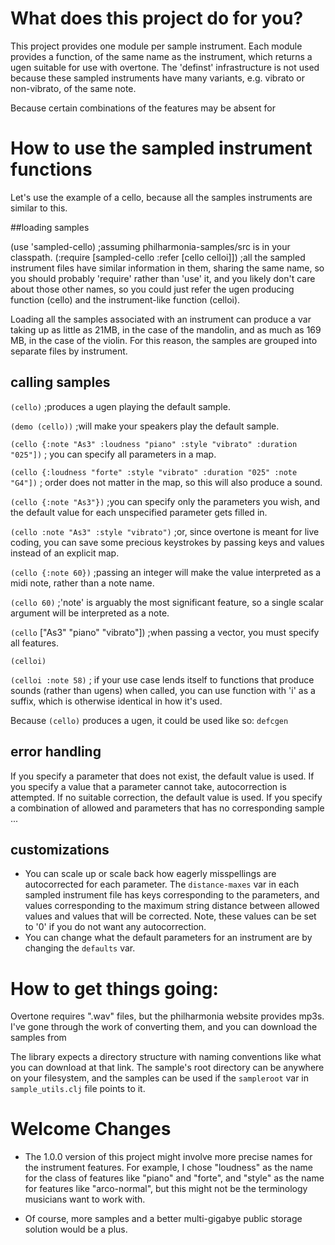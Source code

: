 # What does this project do for you?

This project provides one module per sample instrument. Each module provides a function, of the same name as the instrument, which returns a ugen suitable for use with overtone. The 'definst' infrastructure is not used because these sampled instruments have many variants, e.g. vibrato or non-vibrato, of the same note.

Because certain combinations of the features may be absent for

# How to use the sampled instrument functions

Let's use the example of a cello, because all the samples instruments are similar to this.

##loading samples

(use 'sampled-cello)
;assuming philharmonia-samples/src is in your classpath.
(:require [sampled-cello :refer [cello celloi]])
;all the sampled instrument files have similar information in them, sharing the same name, so you should probably 'require' rather than 'use' it, and you likely don't care about those other names, so you could just refer the ugen producing function (cello) and the instrument-like function (celloi).

Loading all the samples associated with an instrument can produce a var taking up as little as 21MB, in the case of the mandolin, and as much as 169 MB, in the case of the violin. For this reason, the samples are grouped into separate files by instrument.

## calling samples
`(cello)`
;produces a ugen playing the default sample.

`(demo (cello))`
;will make your speakers play the default sample.

`(cello {:note "As3" :loudness "piano" :style "vibrato" :duration "025"])`
; you can specify all parameters in a map.

`(cello {:loudness "forte" :style "vibrato" :duration "025" :note "G4"])`
; order does not matter in the map, so this will also produce a sound.

`(cello {:note "As3"})`
;you can specify only the parameters you wish, and the default value for each unspecified parameter gets filled in.

`(cello :note "As3" :style "vibrato")`
;or, since overtone is meant for live coding, you can save some precious keystrokes by passing keys and values instead of an explicit map.

`(cello {:note 60})`
;passing an integer will make the value interpreted as a midi note, rather than a note name.

`(cello 60)`
;'note' is arguably the most significant feature, so a single scalar argument will be interpreted as a note.

`(cello` ["As3" "piano" "vibrato"])
;when passing a vector, you must specify all features.

`(celloi)`

`(celloi :note 58)`
; if your use case lends itself to functions that produce sounds (rather than ugens) when called, you can use function with 'i' as a suffix, which is otherwise identical in how it's used.

Because `(cello)` produces a ugen, it could be used like so:
`defcgen `

## error handling

If you specify a parameter that does not exist, the default value is used.
If you specify a value that a parameter cannot take, autocorrection is attempted. If no suitable correction, the default value is used.
If you specify a combination of allowed and parameters that has no corresponding sample ...

## customizations

- You can scale up or scale back how eagerly misspellings are autocorrected for each parameter. The `distance-maxes` var in each sampled instrument file has keys corresponding to the parameters, and values corresponding to the maximum string distance between allowed values and values that will be corrected. Note, these values can be set to '0' if you do not want any autocorrection.
- You can change what the default parameters for an instrument are by changing the `defaults` var.

# How to get things going:

Overtone requires ".wav" files, but the philharmonia website provides mp3s. I've gone through the work of converting them, and you can download the samples from [](https://drive.google.com/folderview?id=0B7GoGDjZUyZ5flIxOXNPN2VjdXl2ZXpzTGRQTE9OU3pJYmV4Vlg3VFZRd3hhek5lelNiUVU&usp=sharing)

The library expects a directory structure with naming conventions like what you can download at that link. The sample's root directory can be anywhere on your filesystem, and the samples can be used if the `sampleroot` var in `sample_utils.clj` file points to it.

# Welcome Changes

- The 1.0.0 version of this project might involve more precise names for the instrument features. For example, I chose "loudness" as the name for the class of features like "piano" and "forte", and "style" as the name for features like "arco-normal", but this might not be the terminology musicians want to work with.

- Of course, more samples and a better multi-gigabye public storage solution would be a plus.
